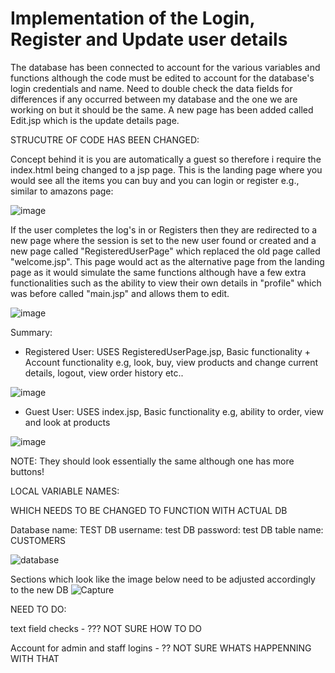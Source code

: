 # Implementation of the Login, Register and Update user details

The database has been connected to account for the various variables and functions although the code must be edited to account for the database's login credentials and name.
Need to double check the data fields for differences if any occurred between my database and the one we are working on but it should be the same.
A new page has been added called Edit.jsp which is the update details page.

STRUCUTRE OF CODE HAS BEEN CHANGED:

Concept behind it is you are automatically a guest so therefore i require the index.html being changed to a jsp page. This is the landing page where you would see all the items you can buy and you can login or register e.g., similar to amazons page:

![image](https://user-images.githubusercontent.com/126222338/236471419-2dddee09-4de6-4a16-823b-0fe06a87e514.png)

If the user completes the log's in or Registers then they are redirected to a new page where the session is set to the new user found or created and a new page called "RegisteredUserPage" which replaced the old page called "welcome.jsp". This page would act as the alternative page from the landing page as it would simulate the same functions although have a few extra functionalities such as the ability to view their own details in "profile" which was before called "main.jsp" and allows them to edit.

![image](https://user-images.githubusercontent.com/126222338/236472223-ad4084a1-2775-48c3-848c-ba6c5293cfc5.png)

Summary: 

- Registered User: USES RegisteredUserPage.jsp, Basic functionality + Account functionality e.g, look, buy, view products and change current details, logout,                             view order history etc..

![image](https://user-images.githubusercontent.com/126222338/236476165-55ebeac0-f6ea-4d90-a492-1a635a0fdec3.png)


- Guest User: USES index.jsp, Basic functionality e.g, ability to order, view and look at products

![image](https://user-images.githubusercontent.com/126222338/236475831-022501a9-1d1d-46da-8dc8-b345c5e981b3.png)



NOTE: They should look essentially the same although one has more buttons!



LOCAL VARIABLE NAMES:

WHICH NEEDS TO BE CHANGED TO FUNCTION WITH ACTUAL DB

Database name: TEST
DB username: test
DB password: test
DB table name: CUSTOMERS


![database](https://user-images.githubusercontent.com/126222338/236108652-00a27f86-a823-4cea-ad9c-259618343ffc.PNG)


Sections which look like the image below need to be adjusted accordingly to the new DB
![Capture](https://user-images.githubusercontent.com/126222338/236109019-f0e00ebc-037f-4a71-aac1-7b23dfa0e217.PNG)


NEED TO DO:

text field checks - ??? NOT SURE HOW TO DO

Account for admin and staff logins - ?? NOT SURE WHATS HAPPENNING WITH THAT
